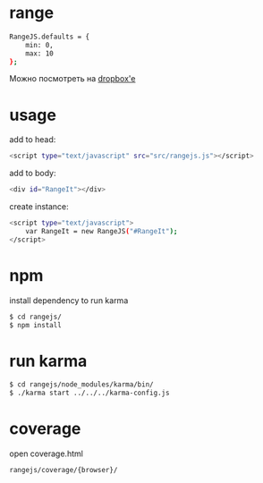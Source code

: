 range
=====
```bash
RangeJS.defaults = {
    min: 0,
    max: 10
};
```
Можно посмотреть на [dropbox'e](http://dl.dropboxusercontent.com/u/28323090/rangejs/index.html)

usage
=====
add to head:
```bash
<script type="text/javascript" src="src/rangejs.js"></script>
```

add to body:
```bash
<div id="RangeIt"></div>
```
create instance:
```bash
<script type="text/javascript">
	var RangeIt = new RangeJS("#RangeIt");
</script>
```

npm
=====
install dependency to run karma
```bash
$ cd rangejs/
$ npm install
```

run karma
=====
```bash
$ cd rangejs/node_modules/karma/bin/
$ ./karma start ../../../karma-config.js
```

coverage
=====
open coverage.html
```bash
rangejs/coverage/{browser}/
```